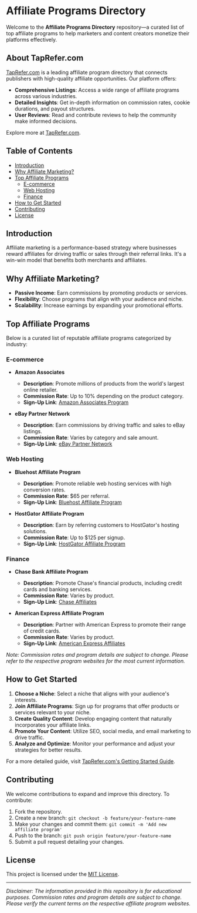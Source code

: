# Affiliate Programs Directory

Welcome to the **Affiliate Programs Directory** repository—a curated list of top affiliate programs to help marketers and content creators monetize their platforms effectively.

## About TapRefer.com

[TapRefer.com](https://www.taprefer.com) is a leading affiliate program directory that connects publishers with high-quality affiliate opportunities. Our platform offers:

- **Comprehensive Listings**: Access a wide range of affiliate programs across various industries.
- **Detailed Insights**: Get in-depth information on commission rates, cookie durations, and payout structures.
- **User Reviews**: Read and contribute reviews to help the community make informed decisions.

Explore more at [TapRefer.com](https://www.taprefer.com).

## Table of Contents

- [Introduction](#introduction)
- [Why Affiliate Marketing?](#why-affiliate-marketing)
- [Top Affiliate Programs](#top-affiliate-programs)
  - [E-commerce](#e-commerce)
  - [Web Hosting](#web-hosting)
  - [Finance](#finance)
- [How to Get Started](#how-to-get-started)
- [Contributing](#contributing)
- [License](#license)

## Introduction

Affiliate marketing is a performance-based strategy where businesses reward affiliates for driving traffic or sales through their referral links. It's a win-win model that benefits both merchants and affiliates.

## Why Affiliate Marketing?

- **Passive Income**: Earn commissions by promoting products or services.
- **Flexibility**: Choose programs that align with your audience and niche.
- **Scalability**: Increase earnings by expanding your promotional efforts.

## Top Affiliate Programs

Below is a curated list of reputable affiliate programs categorized by industry:

### E-commerce

- **Amazon Associates**
  - **Description**: Promote millions of products from the world's largest online retailer.
  - **Commission Rate**: Up to 10% depending on the product category.
  - **Sign-Up Link**: [Amazon Associates Program](https://affiliate-program.amazon.com/)

- **eBay Partner Network**
  - **Description**: Earn commissions by driving traffic and sales to eBay listings.
  - **Commission Rate**: Varies by category and sale amount.
  - **Sign-Up Link**: [eBay Partner Network](https://partnernetwork.ebay.com/)

### Web Hosting

- **Bluehost Affiliate Program**
  - **Description**: Promote reliable web hosting services with high conversion rates.
  - **Commission Rate**: $65 per referral.
  - **Sign-Up Link**: [Bluehost Affiliate Program](https://www.bluehost.com/affiliates)

- **HostGator Affiliate Program**
  - **Description**: Earn by referring customers to HostGator's hosting solutions.
  - **Commission Rate**: Up to $125 per signup.
  - **Sign-Up Link**: [HostGator Affiliate Program](https://www.hostgator.com/affiliates)

### Finance

- **Chase Bank Affiliate Program**
  - **Description**: Promote Chase's financial products, including credit cards and banking services.
  - **Commission Rate**: Varies by product.
  - **Sign-Up Link**: [Chase Affiliates](https://www.chase.com/affiliates)

- **American Express Affiliate Program**
  - **Description**: Partner with American Express to promote their range of credit cards.
  - **Commission Rate**: Varies by product.
  - **Sign-Up Link**: [American Express Affiliates](https://www.americanexpress.com/us/partner/affiliate-program/)

*Note: Commission rates and program details are subject to change. Please refer to the respective program websites for the most current information.*

## How to Get Started

1. **Choose a Niche**: Select a niche that aligns with your audience's interests.
2. **Join Affiliate Programs**: Sign up for programs that offer products or services relevant to your niche.
3. **Create Quality Content**: Develop engaging content that naturally incorporates your affiliate links.
4. **Promote Your Content**: Utilize SEO, social media, and email marketing to drive traffic.
5. **Analyze and Optimize**: Monitor your performance and adjust your strategies for better results.

For a more detailed guide, visit [TapRefer.com's Getting Started Guide](https://www.taprefer.com/getting-started).

## Contributing

We welcome contributions to expand and improve this directory. To contribute:

1. Fork the repository.
2. Create a new branch: `git checkout -b feature/your-feature-name`
3. Make your changes and commit them: `git commit -m 'Add new affiliate program'`
4. Push to the branch: `git push origin feature/your-feature-name`
5. Submit a pull request detailing your changes.

## License

This project is licensed under the [MIT License](LICENSE).

---

*Disclaimer: The information provided in this repository is for educational purposes. Commission rates and program details are subject to change. Please verify the current terms on the respective affiliate program websites.*

